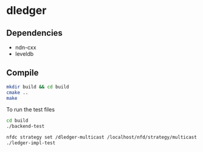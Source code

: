 # dledger

## Dependencies

* ndn-cxx
* leveldb

## Compile

```bash
mkdir build && cd build
cmake ..
make
```

To run the test files

```bash
cd build
./backend-test

nfdc strategy set /dledger-multicast /localhost/nfd/strategy/multicast
./ledger-impl-test
```
